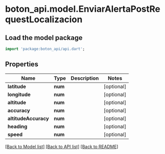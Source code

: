 # boton_api.model.EnviarAlertaPostRequestLocalizacion

## Load the model package
```dart
import 'package:boton_api/api.dart';
```

## Properties
Name | Type | Description | Notes
------------ | ------------- | ------------- | -------------
**latitude** | **num** |  | [optional] 
**longitude** | **num** |  | [optional] 
**altitude** | **num** |  | [optional] 
**accuracy** | **num** |  | [optional] 
**altitudeAccuracy** | **num** |  | [optional] 
**heading** | **num** |  | [optional] 
**speed** | **num** |  | [optional] 

[[Back to Model list]](../README.md#documentation-for-models) [[Back to API list]](../README.md#documentation-for-api-endpoints) [[Back to README]](../README.md)


